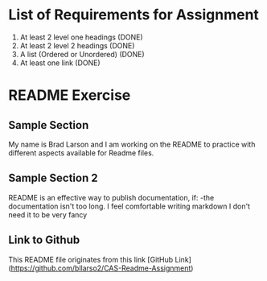 # List of Requirements for Assignment

1. At least 2 level one headings (DONE)
2. At least 2 level 2 headings (DONE)
3. A list (Ordered or Unordered)  (DONE)
4. At least one link (DONE)


# README Exercise

## Sample Section

My name is Brad Larson and I am working on the README to practice with different aspects available for Readme files. 

## Sample Section 2

README is an effective way to publish documentation, if: 
-the documentation isn't too long.
I feel comfortable writing markdown
I don't need it to be very fancy


## Link to Github

This README file originates from this link [GitHub Link] (https://github.com/bllarso2/CAS-Readme-Assignment)
